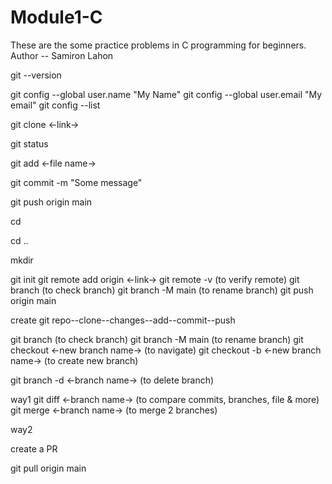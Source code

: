 # Module1-C
These are the some practice problems in C programming for beginners.
<br>
Author -- Samiron Lahon

 <!-- To check Git version run this command in terminal or Git Blash -->
 git --version

 <!-- To configuring Git run this command in terminal  -->
 git config --global user.name "My Name"
 git config --global user.email "My email"
 git config --list
 
 <!-- clone and status -->

 <!-- Clone : Cloning a repository on our local machine -->
 git clone <-link->
 <!-- Status : Display the state of the code -->
 git status

 <!-- Untracked : New files that git doesn't yet track -->
 <!-- Modified : Changed -->
 <!-- Staged :  File  is ready to be commited -->
 <!-- Unmodified : Unchanged -->

<!-- Add & Commit -->

<!-- add : adds new or changed files  in your working directory to the  Git staging  area -->
git add <-file name->
<!-- commit : it is the record of change -->
git commit -m "Some message"

<!-- Push Command -->
<!-- push : upload local repo content to remote repo -->
git push origin main

<!-- to get into any directory -->
cd <name of the directory>
<!-- to get out from any directory -->
cd ..


<!-- make new directory into new folder  -->
mkdir <name of the new directory>

<!-- Initial command -->
<!-- init : used to create a new git repo  -->
git init
git remote add origin <-link->
git remote -v   (to verify remote)
git branch      (to check branch)
git branch -M main   (to rename branch)
git push origin main

<!-- Work flow -->
create git repo--clone--changes--add--commit--push
 
 <!-- git branch -->
  git branch                               (to check branch)
  git branch -M main                       (to rename branch)
  git checkout <-new branch name->         (to navigate)
  git checkout -b <-new branch name->      (to create new branch)


  git branch -d <-branch name->            (to delete branch)


  <!-- Merging code -->

  <!-- way1 -->
  way1
  git diff <-branch name->          (to compare commits, branches,
                                     file & more)
  git merge <-branch name->         (to merge 2 branches)

  <!-- way2 -->
  way2
  <!-- PR(Pull request) : It lets you tell others about changes you've pushed to a branch in a repository on Github -->
  create a PR         

<!-- Pull Command -->
<!-- used to fetch and download content from a remote repo and immediately update the local repo to match that content. -->
git pull origin main

<!-- Resolving Merge Conflicts -->
<!-- An event that takes place when Git is unable to automatically resolve differences  in code between two commits. -->
  






 
